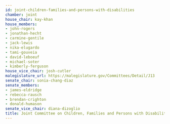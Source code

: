 ```yaml
---
id: joint-children-families-and-persons-with-disabilities
chamber: joint
house_chair: kay-khan
house_members:
- john-rogers
- jonathan-hecht
- carmine-gentile
- jack-lewis
- nika-elugardo
- tami-gouveia
- david-leboeuf
- michael-soter
- kimberly-ferguson
house_vice_chair: josh-cutler
malegislature_url: https://malegislature.gov/Committees/Detail/J13
senate_chair: sonia-chang-diaz
senate_members:
- james-eldridge
- rebecca-rausch
- brendan-crighton
- donald-humason
senate_vice_chair: diana-dizoglio
title: Joint Committee on Children, Families and Persons with Disabilities
---
```


